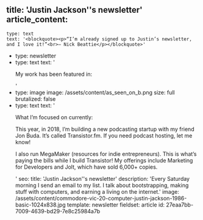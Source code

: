 title: 'Justin Jackson''s newsletter'
article_content:
  -
    type: text
    text: '<blockquote><p>“I’m already signed up to Justin’s newsletter, and I love it!”<br>– Nick Beattie</p></blockquote>'
  -
    type: newsletter
  -
    type: text
    text: '<p>My work has been featured in:</p>'
  -
    type: image
    image: /assets/content/as_seen_on_b.png
    size: full
    brutalized: false
  -
    type: text
    text: '<p>What I’m focused on currently:</p><p>This year, in 2018, I’m building a new podcasting startup with my friend Jon Buda. It’s called Transistor.fm. If you need podcast hosting, let me know!</p><p>I also run MegaMaker (resources for indie entrepreneurs). This is what’s paying the bills while I build Transistor! My offerings include Marketing for Developers and Jolt, which have sold 6,000+ copies.</p>'
seo:
  title: 'Justin Jackson''s newsletter'
  description: 'Every Saturday morning I send an email to my list. I talk about bootstrapping, making stuff with computers, and earning a living on the internet.'
  image: /assets/content/commodore-vic-20-computer-justin-jackson-1986-basic-1024x838.jpg
template: newsletter
fieldset: article
id: 27eaa7bb-7009-4639-bd29-7e8c25984a7b
